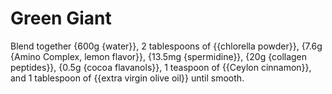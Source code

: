 # Green Giant

Blend together {600g {water}}, 2 tablespoons of {{chlorella powder}}, {7.6g {Amino Complex, lemon flavor}}, {13.5mg {spermidine}}, {20g {collagen peptides}}, {0.5g {cocoa flavanols}}, 1 teaspoon of {{Ceylon cinnamon}}, and 1 tablespoon of {{extra virgin olive oil}} until smooth.